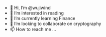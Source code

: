 - 👋 Hi, I’m @wujiwind
- 👀 I’m interested in reading
- 🌱 I’m currently learning Finance
- 💞️ I’m looking to collaborate on cryptography
- 📫 How to reach me ...

<!---
wujiwind/wujiwind is a ✨ special ✨ repository because its `README.md` (this file) appears on your GitHub profile.
You can click the Preview link to take a look at your changes.
--->
